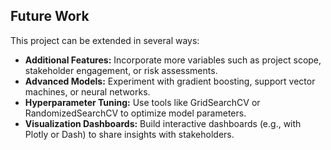 ## Future Work

This project can be extended in several ways:

- **Additional Features:** Incorporate more variables such as project scope, stakeholder engagement, or risk assessments.
- **Advanced Models:** Experiment with gradient boosting, support vector machines, or neural networks.
- **Hyperparameter Tuning:** Use tools like GridSearchCV or RandomizedSearchCV to optimize model parameters.
- **Visualization Dashboards:** Build interactive dashboards (e.g., with Plotly or Dash) to share insights with stakeholders.
